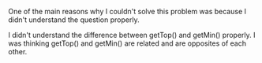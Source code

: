 One of the main reasons why I couldn't solve this problem was because I didn't understand the question properly. 

I didn't understand the difference between getTop() and getMin() properly. I was thinking getTop() and getMin() are related and are opposites of each other. 